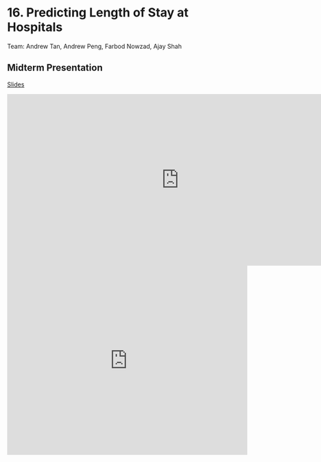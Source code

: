 # 16. Predicting Length of Stay at Hospitals

Team: Andrew Tan, Andrew Peng, Farbod Nowzad, Ajay Shah

## Midterm Presentation

[Slides](../midterm/16.pptx)

<center><iframe src="http://docs.google.com/gview?url=http://courses.d2l.ai/berkeley-stat-157/projects/midterm/16.pptx&embedded=true"
    style="width:800px; height:400px;" frameborder="0"></iframe></center>

<center><iframe width="560" height="441" src="https://www.youtube.com/embed/yjJVlx1smME" frameborder="0" allowfullscreen></iframe></center>
